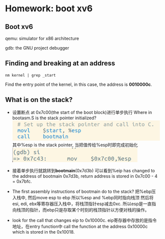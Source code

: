 # Homework: boot xv6

## Boot xv6

qemu: simulator for x86 architecture

gdb: the GNU project debugger

## Finding and breaking at an address

```
nm kernel | grep _start
```

Find the entry point of the kernel, in this case, the address is **0010000c**.

## What is on the stack?

- 设置断点 at 0x7c00(the start of the boot block)进行单步执行 Where in bootasm.S is the stack pointer initialized? 
  ![1](../../pic/1.png) 
  其中%esp is the stack pointer, 当把值传给%esp时即完成初始化
  ![2](../../pic/2.png)

- 接着单步执行就跳转到**bootmain**(0x7d3b) 可以看到%eip has changed to the address of bootmain 0x7d3b, return address is stored in 0x7c00 - 4 = 0x7bfc.

- The first assembly instructions of bootmain do to the stack? 把%ebp压入栈中, 然后move esp to ebp 所以%esp and %ebp同时指向栈顶 然后将esi, edi, ebx等寄存器压入栈中，将栈顶指针esp减去0xc. 所以esp是一直指向栈顶的指针，而ebp只是存取某个时刻的栈顶指针以方便对栈的操作。

- look for the call that changes eip to 0x10000c. eip寄存器中存放的是指令地址，在entry function中 call the function at the address 0x10000c which is stored in the 0x10018.
